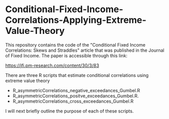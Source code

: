 # Conditional-Fixed-Income-Correlations-Applying-Extreme-Value-Theory

This repository contains the code of the "Conditional Fixed Income Correlations: Skews and Straddles" article that was published in the Journal of Fixed Income. The paper is accessible through this link:

https://jfi.pm-research.com/content/30/3/83

There are three R scripts that estimate conditional correlations using extreme value theory

- R_asymmetricCorrelations_negative_exceedances_Gumbel.R
- R_asymmetricCorrelations_positve_exceedances_Gumbel.R. 
- R_asymmetricCorrelations_cross_exceedances_Gumbel.R

I will next briefly outline the purpose of each of these scripts.

